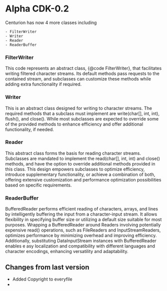 # Alpha CDK-0.2

Centurion has now 4 more classes including

    - FilterWriter
    - Writer
    - Reader
    - ReaderBuffer

### FilterWriter

This code represents an
abstract class, {@code 
FilterWriter}, that 
facilitates writing 
filtered character 
streams. Its default 
methods pass requests to 
the contained stream, and 
subclasses can customize 
these methods while adding 
extra functionality if 
required.

### Writer

This is an abstract class designed 
for writing to character streams. 
The required methods that a subclass 
must implement are write(char[], 
int, int), flush(), and close(). 
While most subclasses are expected 
to override some of the provided 
methods to enhance efficiency and 
offer additional functionality, 
if needed.

### Reader

This abstract class forms the basis 
for reading character streams. 
Subclasses are mandated to implement 
the read(char[], int, int) and close()
methods, and have the option to 
override additional methods provided in 
this class. This design empowers subclasses 
to optimize efficiency, introduce 
supplementary functionality, or achieve a 
combination of both, offering extensive 
customization and performance optimization 
possibilities based on specific requirements.

### ReaderBuffer

BufferedReader performs efficient reading of 
characters, arrays, and lines by intelligently 
buffering the input from a character-input stream. 
It allows flexibility in specifying buffer size or 
utilizing a default size suitable for most purposes. 
Wrapping a BufferedReader around Readers involving 
potentially expensive read() operations, such as 
FileReaders and InputStreamReaders, optimizes 
performance by minimizing overhead and improving
efficiency. Additionally, substituting 
DataInputStream instances with BufferedReader enables e
asy localization and compatibility with different 
languages and character encodings, enhancing 
versatility and adaptability.

## Changes from last version
- Added Copyright to everyfile
- 
    